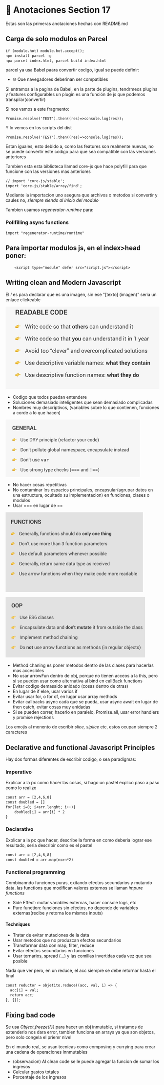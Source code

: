 # 📝 Anotaciones Section 17

Estas son las primeras anotaciones hechas con README.md

## Carga de solo modulos en Parcel

```
if (module.hot) module.hot.accept();
npm install parcel -g
npx parcel index.html, parcel build index.html
```

parcel ya usa Babel paara convertir codigo, igual se puede definir:

- 🌐 Que navegadores deberinan ser compatibles

Si entramos a la pagina de Babel, en la parte de plugins, tendrmeos plugins y features configurables un plugin es una función de js que podemos transpilar(convertir)

Si nos vamos a este fragmento:

```
Promise.resolve('TEST').then((res)=>console.log(res));
```

Y lo vemos en los scripts del dist

```
Promise.resolve('TEST').then((res)=>console.log(res));
```

Estan iguales, esto debido a, como las features son realmente nuevas, no se puede convertir este codigo para que sea compatible con las versiones anteriores

Tambien esta esta biblioteca llamad core-js que hace polyfill para que funcione con las versiones mas anteriores

```
// import 'core-js/stable';
import 'core-js/stable/array/find';
```

Mediante la importacion uno asegura que archivos o metodos si convertir y caules no, _siempre siendo al inicio del modulo_

Tambien usamos _regenerator-runtime_ para:

### Polifilling async functions

```
import "regenerator-runtime/runtime"
```

## Para importar modulos js, en el index>head poner:

```
    <script type="module" defer src="script.js"></script>
```

## Writing clean and Modern Javascript

El _!_ es para declarar que es una imagen, sin ese "[texto] (imagen)" seria un enlace clickeable

![Readable code](./assets/image.png)

- Codigo que todos puedan entendere
- Soluciones demasiado inteligentes que sean demasiado complicadas
- Nombres muy descriptivos, (variables sobre lo que contienen, funciones a corde a lo que hacen)

![General principles](./assets/generalPrinciple.png)

- No hacer cosas repetitivas
- No contaminar los espacios principales, encapsular(agrupar datos en una estructura, ocultado su implementacion) en funciones, clases o modulos
- Usar === en lugar de ==

![Functions principles](./assets/functionsPrinciples.png)

![OOP Principles](./assets/OOPPrinciples.png)

- Method chaning es poner metodos dentro de las clases para hacerlas mas accesibles
- No usar arrowFun dentro de obj, porque no tienen acceos a la this, pero si se pueden usar como alternativa al bind en callBack functions
- Evitar codigo demasaido anidado (cosas dentro de otras)
- En lugar de if else, usar varios if
- Evitar usar for, o for of, en lugar usar array methods
- Evitar callbacks async cada que se pueda, usar async await en lugar de then catch, evitar cosas muy anidadas
- Si se pueden correr, hacerlo en paralelo, Promise.all, usar error handlers y promise rejections

Los emojis al monento de escribir _slice, siplice_ etc, estos ocupan siempre 2 caracteres

## Declarative and functional Javascript Principles

Hay dos formas diferentes de escribir codigo, o sea paradigmas:

### Imperativo

Explicar a la pc como hacer las cosas, si hago un pastel explico paso a paso como lo realizo

```
const arr = [2,4,6,8]
const doubled = []
for(let i=0; i<arr.lenght; i++){
    doubled[i] = arr[i] * 2
}
```

### Declarativo

Explicar a la pc que hacer, describe la forma en como deberia lograr ese resultado, seria describir como es el pastel

```
const arr = [2,4,6,8]
const doubled = arr.map(n=>n*2)
```

### Functional programming

Combinanndo funciones puras, exitando efectos secundarios y mutando data. las functions que modifican valores externos se llaman _impure functions_

- Side Effect: mutar variables externas, hacer console logs, etc
- Pure function: funciones sin efectos, no depende de variables externas(recibe y retorna los mismos inputs)

#### Techniques

- Tratar de evitar mutaciones de la data
- Usar metodos que no produzcan efectos secundarios
- Transformar data con map, filter, reduce
- Evitar efectos secundarios en funciones
- Usar ternarios, spread (...) y las comillas invertidas cada vez que sea posible

Nada que ver pero, en un reduce, el acc siempre se debe retornar hasta el final

```
const reductor = objetito.reduce((acc, val, i) => {
  acc[i] = val;
  return acc;
}, {});
```

## Fixing bad code
Se usa _Object.freeze({})_ para hacer un obj inmutable, si tratamos de extenderlo nos dara error, tambien funciona en arrays ya que son objetos, pero solo congela el priemr nivel

En el mundo real, se usan tecnicas como composing y currying para crear una cadena de operaciones innmutables

- (observacion) Al clean code se le puede agregar la funcion de sumar los ingresos
- Calcular gastos totales
- Porcentaje de los ingresos